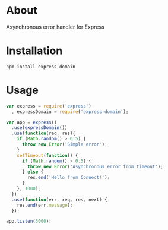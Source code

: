 # About 

Asynchronous error handler for Express

# Installation

	npm install express-domain

# Usage

```js
var express = require('express')
  , expressDomain = require('express-domain');

var app = express()
  .use(expressDomain())
  .use(function(req, res){
    if (Math.random() > 0.5) {
      throw new Error('Simple error');
    }
    setTimeout(function() {
      if (Math.random() > 0.5) {
        throw new Error('Asynchronous error from timeout');
      } else {
        res.end('Hello from Connect!');
      }
    }, 1000);
  })
  .use(function(err, req, res, next) {
    res.end(err.message);
  });

app.listen(3000);
```

